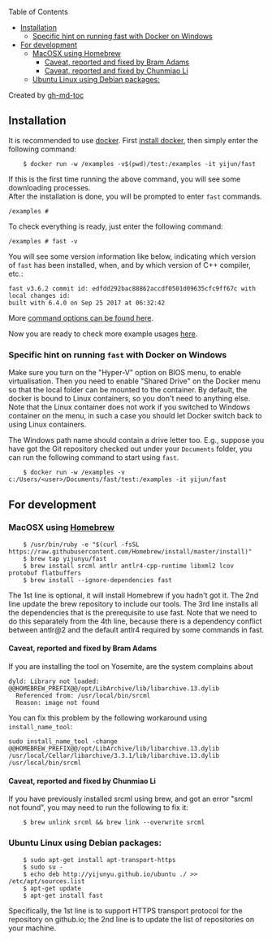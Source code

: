 Table of Contents
* [Installation](#installation)
  * [Specific hint on running fast with Docker on Windows](#specific-hint-on-running-fast-with-docker-on-windows)
* [For development](#for-development)
  * [MacOSX using <a href="https://brew\.sh/">Homebrew</a>](#macosx-using-homebrew)
    * [Caveat, reported and fixed by Bram Adams](#caveat-reported-and-fixed-by-bram-adams)
    * [Caveat, reported and fixed by Chunmiao Li](#caveat-reported-and-fixed-by-chunmiao-li)
  * [Ubuntu Linux using Debian packages:](#ubuntu-linux-using-debian-packages)

Created by [gh-md-toc](https://github.com/ekalinin/github-markdown-toc.go)

## Installation

It is recommended to use [docker](https://www.docker.com). First [install docker](https://docs.docker.com/engine/installation/), then simply enter
the following command:
```
	$ docker run -w /examples -v$(pwd)/test:/examples -it yijun/fast
```
If this is the first time running the above command, you will see some downloading processes.  
After the installation is done, you will be prompted to enter `fast` commands. 

```
/examples #
```

To check everything is ready, just enter the following command:

```
/examples # fast -v
```

You will see some version information like below, indicating which version of `fast` 
has been installed, when, and by which version of C++ compiler, etc.:
```
fast v3.6.2 commit id: edfdd292bac88862accdf0501d09635cfc9ff67c with local changes id: 
built with 6.4.0 on Sep 25 2017 at 06:32:42
```

More [command options can be found here](options.md).

Now you are ready to check more example usages [here](usage.md).

### Specific hint on running `fast` with Docker on Windows

Make sure you turn on the "Hyper-V" option on BIOS menu, to enable virtualisation. Then you need to enable "Shared Drive" on the Docker menu so that the local folder can be mounted to the container. By default, the docker is bound to Linux containers, so you don't need to anything else. Note that the Linux container does not work if you switched to Windows container on the menu, in such a case you should let Docker switch back to using Linux containers.

The Windows path name should contain a drive letter too. 
E.g., suppose you have got the Git repository checked out under your `Documents` folder,
you can run the following command to start using `fast`. 
```
	$ docker run -w /examples -v c:/Users/<user>/Documents/fast/test:/examples -it yijun/fast
```

## For development

### MacOSX using [Homebrew](https://brew.sh/) 
```
	$ /usr/bin/ruby -e "$(curl -fsSL https://raw.githubusercontent.com/Homebrew/install/master/install)"
	$ brew tap yijunyu/fast
	$ brew install srcml antlr antlr4-cpp-runtime libxml2 lcov protobuf flatbuffers
	$ brew install --ignore-dependencies fast
```
The 1st line is optional, it will install Homebrew if you hadn't got it. The 2nd line update the brew repository to include our tools.
The 3rd line installs all the dependencies that is the prerequisite to use fast. Note that we need to do this separately from the 4th
line, because there is a dependency conflict between antlr@2 and the default antlr4 required by some commands in fast.

#### Caveat, reported and fixed by Bram Adams
If you are installing the tool on Yosemite, are the system complains about 
```
dyld: Library not loaded: @@HOMEBREW_PREFIX@@/opt/LibArchive/lib/libarchive.13.dylib
  Referenced from: /usr/local/bin/srcml
  Reason: image not found
```
You can fix this problem by the following workaround using `install_name_tool`:
```
sudo install_name_tool -change @@HOMEBREW_PREFIX@@/opt/LibArchive/lib/libarchive.13.dylib /usr/local/Cellar/libarchive/3.3.1/lib/libarchive.13.dylib /usr/local/bin/srcml
```

#### Caveat, reported and fixed by Chunmiao Li
If you have previously installed srcml using brew, and got an error "srcml not found", you may need to run the following to fix it:
```
	$ brew unlink srcml && brew link --overwrite srcml
```
### Ubuntu Linux using Debian packages:
```
	$ sudo apt-get install apt-transport-https
	$ sudo su -
	$ echo deb http://yijunyu.github.io/ubuntu ./ >> /etc/apt/sources.list
	$ apt-get update
	$ apt-get install fast
```
Specifically, the 1st line is to support HTTPS transport protocol for the repository on github.io; 
the 2nd line is to update the list of repositories on your machine.

